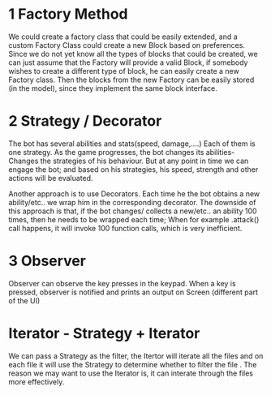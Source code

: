 
# 1 Factory Method
We could create a factory class that could be easily extended, and a custom Factory Class could create a new Block based on preferences. Since we do not yet know all the types of blocks that could be created, we can just assume that the Factory will provide a valid Block, if somebody wishes to create a different type of block, he can easily create a new Factory class. Then the blocks from the new Factory can be easily stored (in the model), since they implement the same block interface.

# 2 Strategy / Decorator
The bot has several abilities and stats(speed, damage,....) Each of them is one strategy. As the game progresses, the bot changes its abilities- Changes the strategies of his behaviour. But at any point in time we can engage the bot; and based on his strategies, his speed, strength and other actions will be evaluated.

Another approach is to use Decorators. Each time he the bot obtains a new ability/etc.. we wrap him in the corresponding decorator. The downside of this approach is that, if the bot changes/ collects a new/etc..  an ability 100 times, then he needs to be wrapped each time; When for example .attack() call happens, it will invoke 100 function calls, which is very inefficient. 


# 3 Observer
Observer can observe the key presses in the keypad. When a key is pressed, observer is notified and prints an output on Screen (different part of the UI)
 
# Iterator - Strategy + Iterator
We can pass a Strategy as the filter, the Itertor will iterate all the files and on each file it will use the Strategy to determine whether to filter the file . The reason we may want to use the Iterator is, it can interate through the files more effectively.